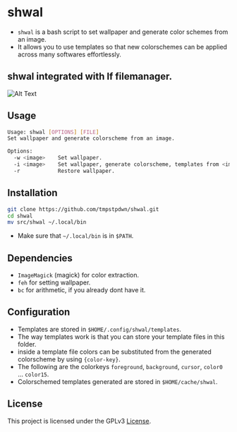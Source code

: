 # shwal

- `shwal` is a bash script to set wallpaper and generate color schemes from an image.
- It allows you to use templates so that new colorschemes can be applied across many softwares effortlessly.

## shwal integrated with lf filemanager.

![Alt Text](https://s10.gifyu.com/images/SfDyQ.gif)
  
## Usage

```sh
Usage: shwal [OPTIONS] [FILE]
Set wallpaper and generate colorscheme from an image.

Options:
  -w <image>    Set wallpaper.
  -i <image>    Set wallpaper, generate colorscheme, templates from <image>.
  -r            Restore wallpaper.
```

## Installation

```bash
git clone https://github.com/tmpstpdwn/shwal.git
cd shwal
mv src/shwal ~/.local/bin
```

- Make sure that `~/.local/bin` is in `$PATH`.

## Dependencies

- `ImageMagick` (magick) for color extraction.
- `feh` for setting wallpaper.
- `bc` for arithmetic, if you already dont have it.

## Configuration

- Templates are stored in `$HOME/.config/shwal/templates`.
- The way templates work is that you can store your template files in this folder.
-  inside a template file colors can be substituted from the generated colorscheme by using `{color-key}`.
- The following are the colorkeys
`foreground`, `background`, `cursor`, `color0` ... `color15`.
- Colorschemed templates generated are stored in `$HOME/cache/shwal`.

## License

This project is licensed under the GPLv3 [License](LICENSE).

